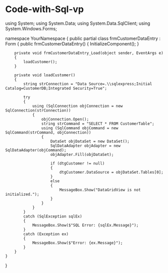 # Code-with-Sql-vp

using System;
using System.Data;
using System.Data.SqlClient;
using System.Windows.Forms;

namespace YourNamespace
{
    public partial class frmCustomerDataEntry : Form
    {
        public frmCustomerDataEntry()
        {
            InitializeComponent();
        }

        private void frmCustomerDataEntry_Load(object sender, EventArgs e)
        {
            loadCustomer();
        }

        private void loadCustomer()
        {
            string strConnection = "Data Source=.\\sqlexpress;Initial Catalog=CustomerDB;Integrated Security=True";

            try
            {
                using (SqlConnection objConnection = new SqlConnection(strConnection))
                {
                    objConnection.Open();
                    string strCommand = "SELECT * FROM CustomerTable";
                    using (SqlCommand objCommand = new SqlCommand(strCommand, objConnection))
                    {
                        DataSet objDataSet = new DataSet();
                        SqlDataAdapter objAdapter = new SqlDataAdapter(objCommand);
                        objAdapter.Fill(objDataSet);

                        if (dtgCustomer != null)
                        {
                            dtgCustomer.DataSource = objDataSet.Tables[0];
                        }
                        else
                        {
                            MessageBox.Show("DataGridView is not initialized.");
                        }
                    }
                }
            }
            catch (SqlException sqlEx)
            {
                MessageBox.Show($"SQL Error: {sqlEx.Message}");
            }
            catch (Exception ex)
            {
                MessageBox.Show($"Error: {ex.Message}");
            }
        }
    }
}
